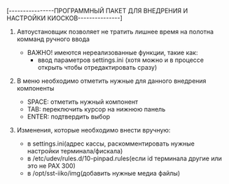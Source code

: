 [----------------ПРОГРАММНЫЙ ПАКЕТ ДЛЯ ВНЕДРЕНИЯ И НАСТРОЙКИ КИОСКОВ---------------]

1. Автоустановщик позволяет не тратить лишнее время на полотна комманд ручного ввода
    - ВАЖНО!
    имеются нереализованные функции, такие как:
        - ввод параметров settings.ini (хотя можно и в процессе открыть
                                        чтобы отредактировать сразу)

2. В меню необходимо отметить нужные для данного внедрения компоненты
    - SPACE: отметить нужный компонент
    - TAB: переключить курсор на нижнюю панель
    - ENTER: подтвердить выбор

3. Изменения, которые необходимо внести вручную:
    - в settings.ini(адрес кассы, раскомментировать нужные настройки терминала/фискала)
    - в /etc/udev/rules.d/10-pinpad.rules(если id терминала другие или это не PAX 300)
    - в /opt/sst-iiko/img(добавить нужные медиа файлы)
